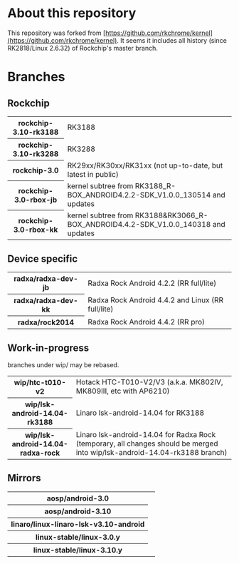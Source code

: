 # About this repository

This repository was forked from [https://github.com/rkchrome/kernel](https://github.com/rkchrome/kernel). It seems it includes all history (since RK2818/Linux 2.6.32) of Rockchip's master branch.

# Branches

## Rockchip

<table>
  <tr>
    <th>rockchip-3.10-rk3188</th>
    <td>RK3188</td>
  </tr>
  <tr>
    <th>rockchip-3.10-rk3288</th>
    <td>RK3288</td>
  </tr>
  <tr>
    <th>rockchip-3.0</th>
    <td>RK29xx/RK30xx/RK31xx (not up-to-date, but latest in public)</td>
  </tr>
  <tr>
    <th>rockchip-3.0-rbox-jb</th>
    <td>kernel subtree from RK3188_R-BOX_ANDROID4.2.2-SDK_V1.0.0_130514 and updates</td>
  </tr>
  <tr>
    <th>rockchip-3.0-rbox-kk</th>
    <td>kernel subtree from RK3188&RK3066_R-BOX_ANDROID4.4.2-SDK_V1.0.0_140318 and updates</td>
  </tr>
</table>

## Device specific

<table>
  <tr>
    <th>radxa/radxa-dev-jb</th>
    <td>Radxa Rock Android 4.2.2 (RR full/lite)</td>
  </tr>
  <tr>
    <th>radxa/radxa-dev-kk</th>
    <td>Radxa Rock Android 4.4.2 and Linux (RR full/lite)</td>
  </tr>
  <tr>
    <th>radxa/rock2014</th>
    <td>Radxa Rock Android 4.4.2 (RR pro)</td>
  </tr>
</table>

## Work-in-progress

branches under wip/ may be rebased.

<table>
  <tr>
    <th>wip/htc-t010-v2</th>
    <td>Hotack HTC-T010-V2/V3 (a.k.a. MK802IV, MK809III, etc with AP6210)</td>
  </tr>
  <tr>
    <th>wip/lsk-android-14.04-rk3188</th>
    <td>Linaro lsk-android-14.04 for RK3188</td>
  </tr>
  <tr>
    <th>wip/lsk-android-14.04-radxa-rock</th>
    <td>Linaro lsk-android-14.04 for Radxa Rock (temporary, all changes should be merged into wip/lsk-android-14.04-rk3188 branch)</td>
  </tr>
</table>

## Mirrors

<table>
  <tr>
    <th>aosp/android-3.0</th>
    <td></td>
  </tr>
  <tr>
    <th>aosp/android-3.10</th>
    <td></td>
  </tr>
  <tr>
    <th>linaro/linux-linaro-lsk-v3.10-android</th>
    <td></td>
  </tr>
  <tr>
    <th>linux-stable/linux-3.0.y</th>
    <td></td>
  </tr>
  <tr>
    <th>linux-stable/linux-3.10.y</th>
    <td></td>
  </tr>
</table>